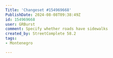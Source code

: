 ```yaml
---
Title: 'Changeset #154969668'
PublishDate: 2024-08-08T09:38:49Z
id: 154969668
user: GRBurst
comment: Specify whether roads have sidewalks
created_by: StreetComplete 58.2
tags:
- Montenegro

---
```

